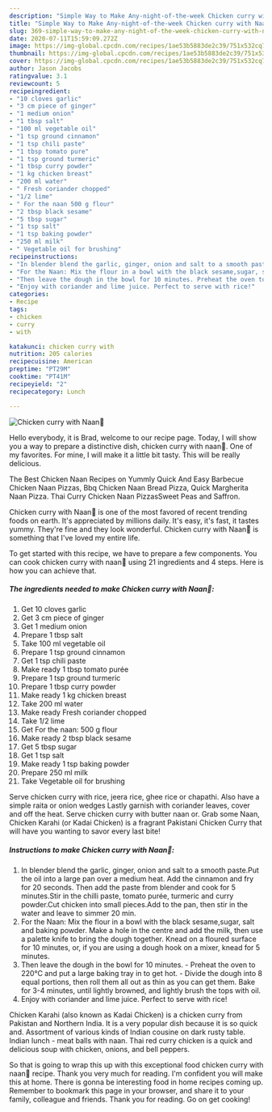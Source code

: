 ```yaml
---
description: "Simple Way to Make Any-night-of-the-week Chicken curry with Naan💛"
title: "Simple Way to Make Any-night-of-the-week Chicken curry with Naan💛"
slug: 369-simple-way-to-make-any-night-of-the-week-chicken-curry-with-naan
date: 2020-07-11T15:59:09.272Z
image: https://img-global.cpcdn.com/recipes/1ae53b5883de2c39/751x532cq70/chicken-curry-with-naan💛-recipe-main-photo.jpg
thumbnail: https://img-global.cpcdn.com/recipes/1ae53b5883de2c39/751x532cq70/chicken-curry-with-naan💛-recipe-main-photo.jpg
cover: https://img-global.cpcdn.com/recipes/1ae53b5883de2c39/751x532cq70/chicken-curry-with-naan💛-recipe-main-photo.jpg
author: Jason Jacobs
ratingvalue: 3.1
reviewcount: 5
recipeingredient:
- "10 cloves garlic"
- "3 cm piece of ginger"
- "1 medium onion"
- "1 tbsp salt"
- "100 ml vegetable oil"
- "1 tsp ground cinnamon"
- "1 tsp chili paste"
- "1 tbsp tomato pure"
- "1 tsp ground turmeric"
- "1 tbsp curry powder"
- "1 kg chicken breast"
- "200 ml water"
- " Fresh coriander chopped"
- "1/2 lime"
- " For the naan 500 g flour"
- "2 tbsp black sesame"
- "5 tbsp sugar"
- "1 tsp salt"
- "1 tsp baking powder"
- "250 ml milk"
- " Vegetable oil for brushing"
recipeinstructions:
- "In blender blend the garlic, ginger, onion and salt to a smooth paste.Put the oil into a large pan over a medium heat. Add the cinnamon and fry for 20 seconds. Then add the paste from blender and cook for 5 minutes.Stir in the chilli paste, tomato purée, turmeric and curry powder.Cut chicken into small pieces.Add to the pan, then stir in the water and leave to simmer 20 min."
- "For the Naan: Mix the flour in a bowl with the black sesame,sugar, salt and baking powder. Make a hole in the centre and add the milk, then use a palette knife to bring the dough together. Knead on a floured surface for 10 minutes, or, if you are using a dough hook on a mixer, knead for 5 minutes."
- "Then leave the dough in the bowl for 10 minutes. Preheat the oven to 220°C and put a large baking tray in to get hot. Divide the dough into 8 equal portions, then roll them all out as thin as you can get them. Bake for 3-4 minutes, until lightly browned, and lightly brush the tops with oil."
- "Enjoy with coriander and lime juice. Perfect to serve with rice!"
categories:
- Recipe
tags:
- chicken
- curry
- with

katakunci: chicken curry with 
nutrition: 205 calories
recipecuisine: American
preptime: "PT29M"
cooktime: "PT41M"
recipeyield: "2"
recipecategory: Lunch

---
```



![Chicken curry with Naan💛](https://img-global.cpcdn.com/recipes/1ae53b5883de2c39/751x532cq70/chicken-curry-with-naan💛-recipe-main-photo.jpg)

Hello everybody, it is Brad, welcome to our recipe page. Today, I will show you a way to prepare a distinctive dish, chicken curry with naan💛. One of my favorites. For mine, I will make it a little bit tasty. This will be really delicious.

The Best Chicken Naan Recipes on Yummly Quick And Easy Barbecue Chicken Naan Pizzas, Bbq Chicken Naan Bread Pizza, Quick Margherita Naan Pizza. Thai Curry Chicken Naan PizzasSweet Peas and Saffron.

Chicken curry with Naan💛 is one of the most favored of recent trending foods on earth. It's appreciated by millions daily. It's easy, it's fast, it tastes yummy. They're fine and they look wonderful. Chicken curry with Naan💛 is something that I've loved my entire life.


To get started with this recipe, we have to prepare a few components. You can cook chicken curry with naan💛 using 21 ingredients and 4 steps. Here is how you can achieve that.

<!--inarticleads1-->

##### The ingredients needed to make Chicken curry with Naan💛:

1. Get 10 cloves garlic
1. Get 3 cm piece of ginger
1. Get 1 medium onion
1. Prepare 1 tbsp salt
1. Take 100 ml vegetable oil
1. Prepare 1 tsp ground cinnamon
1. Get 1 tsp chili paste
1. Make ready 1 tbsp tomato purée
1. Prepare 1 tsp ground turmeric
1. Prepare 1 tbsp curry powder
1. Make ready 1 kg chicken breast
1. Take 200 ml water
1. Make ready  Fresh coriander chopped
1. Take 1/2 lime
1. Get  For the naan: 500 g flour
1. Make ready 2 tbsp black sesame
1. Get 5 tbsp sugar
1. Get 1 tsp salt
1. Make ready 1 tsp baking powder
1. Prepare 250 ml milk
1. Take  Vegetable oil for brushing


Serve chicken curry with rice, jeera rice, ghee rice or chapathi. Also have a simple raita or onion wedges Lastly garnish with coriander leaves, cover and off the heat. Serve chicken curry with butter naan or. Grab some Naan, Chicken Karahi (or Kadai Chicken) is a fragrant Pakistani Chicken Curry that will have you wanting to savor every last bite! 

<!--inarticleads2-->

##### Instructions to make Chicken curry with Naan💛:

1. In blender blend the garlic, ginger, onion and salt to a smooth paste.Put the oil into a large pan over a medium heat. Add the cinnamon and fry for 20 seconds. Then add the paste from blender and cook for 5 minutes.Stir in the chilli paste, tomato purée, turmeric and curry powder.Cut chicken into small pieces.Add to the pan, then stir in the water and leave to simmer 20 min.
1. For the Naan: Mix the flour in a bowl with the black sesame,sugar, salt and baking powder. Make a hole in the centre and add the milk, then use a palette knife to bring the dough together. Knead on a floured surface for 10 minutes, or, if you are using a dough hook on a mixer, knead for 5 minutes.
1. Then leave the dough in the bowl for 10 minutes. - Preheat the oven to 220°C and put a large baking tray in to get hot. - Divide the dough into 8 equal portions, then roll them all out as thin as you can get them. Bake for 3-4 minutes, until lightly browned, and lightly brush the tops with oil.
1. Enjoy with coriander and lime juice. Perfect to serve with rice!


Chicken Karahi (also known as Kadai Chicken) is a chicken curry from Pakistan and Northern India. It is a very popular dish because it is so quick and. Assortment of various kinds of Indian cousine on dark rusty table. Indian lunch - meat balls with naan. Thai red curry chicken is a quick and delicious soup with chicken, onions, and bell peppers. 

So that is going to wrap this up with this exceptional food chicken curry with naan💛 recipe. Thank you very much for reading. I'm confident you will make this at home. There is gonna be interesting food in home recipes coming up. Remember to bookmark this page in your browser, and share it to your family, colleague and friends. Thank you for reading. Go on get cooking!
